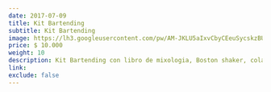 ```yaml
---
date: 2017-07-09
title: Kit Bartending
subtitle: Kit Bartending
image: https://lh3.googleusercontent.com/pw/AM-JKLU5aIxvCbyCEeuSycskzBUZSLzHqSKpK03aNop_wdtkba9FukXlqvNO5A3nIKrOT40jG6SULl3u8vYY--DRG42QiaEqaMWiLUaozQsnAN8uDqJASHFKEU6YVqOXny_tdZ0zU2oK82gnLLA1HKNxi1jYYA=w828-h621-no?authuser=0
price: $ 10.000
weight: 10
description: Kit Bartending con libro de mixologia, Boston shaker, colador Julep, macerador, cuchara de Martini, dos vasos de medidas, pinza de hielo y organizador
link: 
exclude: false
---
```

